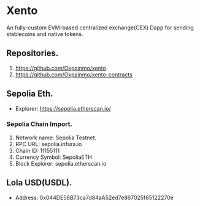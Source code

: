 # Xento

An fully-custom EVM-based centralized exchange(CEX) Dapp for sending stablecoins and native tokens.

## Repositories.

1. https://github.com/Okpainmo/xento
2. https://github.com/Okpainmo/xento-contracts

## Sepolia Eth.

- Explorer: https://sepolia.etherscan.io/

### Sepolia Chain Import.

1. Network name: Sepolia Testnet.
2. RPC URL: sepolia.infura.io
3. Chain ID: 11155111
4. Currency Symbol: SepoliaETH
5. Block Explorer: sepolia.etherscan.io

## Lola USD(USDL).

- Address: 0x044DE58B73ca7d84aA52ed7e867025f65122270e


